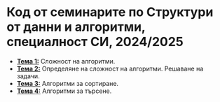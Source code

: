 # Код от семинарите по Структури от данни и алгоритми, специалност СИ, 2024/2025

- [**Тема 1:**](https://github.com/desiish/SDA_2024_2025/tree/main/Sem01) Сложност на алгоритми. 
- [**Тема 2:**](https://github.com/desiish/SDA_2024_2025/tree/main/Sem02) Определяне на сложност на алгоритми. Решаване на задачи.
- [**Тема 3:**](https://github.com/desiish/SDA_2024_2025/tree/main/Sem03) Алгоритми за сортиране.
- [**Тема 4:**](https://github.com/desiish/SDA_2024_2025/tree/main/Sem03) Алгоритми за търсене.
